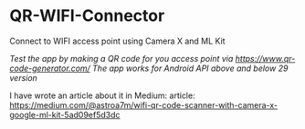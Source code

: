 # QR-WIFI-Connector
Connect to WIFI access point using Camera X and ML Kit 

*Test the app by making a QR code for you access point via https://www.qr-code-generator.com/*
*The app works for Android API above and below 29 version*

I have wrote an article about it in Medium:
article: https://medium.com/@astroa7m/wifi-qr-code-scanner-with-camera-x-google-ml-kit-5ad09ef5d3dc
